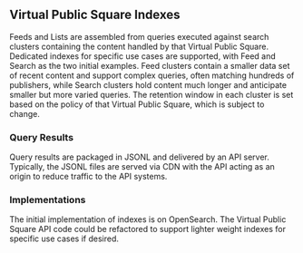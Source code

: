 ## Virtual Public Square Indexes

Feeds and Lists are assembled from queries executed against search clusters
containing the content handled by that Virtual Public Square. Dedicated indexes
for specific use cases are supported, with Feed and Search as the two initial
examples. Feed clusters contain a smaller data set of recent content and support
complex queries, often matching hundreds of publishers, while Search
clusters hold content much longer and anticipate smaller but more varied queries.
The retention window in each cluster is set based on the policy of that Virtual
Public Square, which is subject to change.

### Query Results
Query results are packaged in JSONL and delivered by an API server. Typically,
the JSONL files are served via CDN with the API acting as an origin to reduce
traffic to the API systems.

### Implementations
The initial implementation of indexes is on OpenSearch. The Virtual Public Square
API code could be refactored to support lighter weight indexes for specific use
cases if desired.
